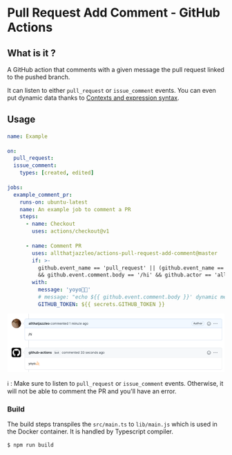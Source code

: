 # Pull Request Add Comment - GitHub Actions

## What is it ?

A GitHub action that comments with a given message the pull request linked to the pushed branch.

It can listen to either `pull_request` or `issue_comment` events.
You can even put dynamic data thanks to [Contexts and expression syntax](https://help.github.com/en/actions/automating-your-workflow-with-github-actions/contexts-and-expression-syntax-for-github-actions).

## Usage

```yaml
name: Example

on: 
  pull_request:
  issue_comment:
    types: [created, edited]

jobs:
  example_comment_pr:
    runs-on: ubuntu-latest
    name: An example job to comment a PR
    steps:
      - name: Checkout
        uses: actions/checkout@v1

      - name: Comment PR
        uses: allthatjazzleo/actions-pull-request-add-comment@master
        if: >-
          github.event_name == 'pull_request' || (github.event_name == 'issue_comment' 
          && github.event.comment.body == '/hi' && github.actor == 'allthatjazzleo' )
        with:
          message: 'yoyo🤙🏻'
          # message: "echo ${{ github.event.comment.body }}' dynamic message
          GITHUB_TOKEN: ${{ secrets.GITHUB_TOKEN }}
```

<p align="center">
  <img src="img/yoyo.png">
</p>

:information_source: : Make sure to listen to `pull_request` or `issue_comment` events. 
Otherwise, it will not be able to comment the PR and you'll have an error. 

### Build 

The build steps transpiles the `src/main.ts` to `lib/main.js` which is used in the Docker container. 
It is handled by Typescript compiler. 

```sh
$ npm run build
```